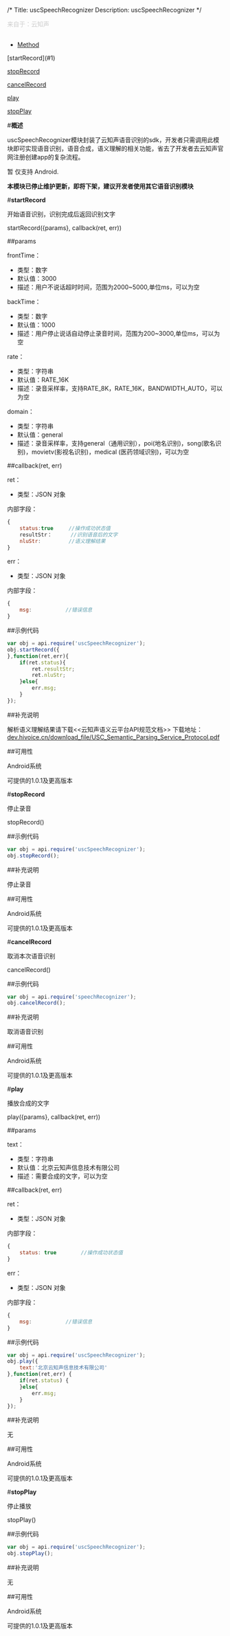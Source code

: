 /*
Title: uscSpeechRecognizer
Description: uscSpeechRecognizer
*/

<p style="color: #ccc; margin-bottom: 30px;">来自于：云知声</p>

<ul id="tab" class="clearfix">
	<li class="active"><a href="#method-content">Method</a></li>
</ul>
<div id="method-content">

<div class="outline">
[startRecord](#1)

[stopRecord](#2)

[cancelRecord](#3)

[play](#4)

[stopPlay](#5)
</div>

#**概述**

uscSpeechRecognizer模块封装了云知声语音识别的sdk，开发者只需调用此模块即可实现语音识别，语音合成，语义理解的相关功能，省去了开发者去云知声官网注册创建app的复杂流程。

暂 仅支持 Android. 


**本模块已停止维护更新，即将下架，建议开发者使用其它语音识别模块**

#**startRecord**<div id="1"></div>

开始语音识别，识别完成后返回识别文字

startRecord({params}, callback(ret, err))

##params

frontTime：

- 类型：数字
- 默认值：3000
- 描述：用户不说话超时时间，范围为2000~5000,单位ms，可以为空

backTime：

- 类型：数字
- 默认值：1000
- 描述：用户停止说话自动停止录音时间，范围为200~3000,单位ms，可以为空

rate：

- 类型：字符串
- 默认值：RATE_16K
- 描述：录音采样率，支持RATE_8K，RATE_16K，BANDWIDTH_AUTO，可以为空

domain：

- 类型：字符串
- 默认值：general
- 描述：录音采样率，支持general（通用识别），poi(地名识别)，song(歌名识别)，movietv(影视名识别)，medical (医药领域识别)，可以为空

##callback(ret, err)

ret：

- 类型：JSON 对象

内部字段：

```js
{
	status:true		//操作成功状态值
	resultStr：		//识别语音后的文字
    nluStr:         //语义理解结果
}
```

err：

- 类型：JSON 对象

内部字段：

```js
{
	msg:           //错误信息
}
```

##示例代码

```js
var obj = api.require('uscSpeechRecognizer');
obj.startRecord({
},function(ret,err){
    if(ret.status){
        ret.resultStr;
        ret.nluStr;
    }else{
        err.msg;
    }
});

```

##补充说明

解析语义理解结果请下载<<云知声语义云平台API规范文档>>
下载地址：[dev.hivoice.cn/download_file/USC_Semantic_Parsing_Service_Protocol.pdf](http://dev.hivoice.cn/download_file/USC_Semantic_Parsing_Service_Protocol.pdf)


##可用性

Android系统

可提供的1.0.1及更高版本


#**stopRecord**<div id="2"></div>

停止录音

stopRecord()

##示例代码

```js
var obj = api.require('uscSpeechRecognizer');
obj.stopRecord();
```

##补充说明

停止录音

##可用性

Android系统

可提供的1.0.1及更高版本


#**cancelRecord**<div id="3"></div>

取消本次语音识别

cancelRecord()

##示例代码

```js
var obj = api.require('speechRecognizer');
obj.cancelRecord();
```

##补充说明

取消语音识别

##可用性

Android系统

可提供的1.0.1及更高版本


#**play**<div id="4"></div>

播放合成的文字

play({params}, callback(ret, err))

##params

text：

- 类型：字符串
- 默认值：北京云知声信息技术有限公司
- 描述：需要合成的文字，可以为空

##callback(ret, err)

ret：

- 类型：JSON 对象

内部字段：

```js
{
    status: true		//操作成功状态值
}
```

err：

- 类型：JSON 对象

内部字段：

```js
{
    msg:           //错误信息
}
```
##示例代码

```js
var obj = api.require('uscSpeechRecognizer');
obj.play({
    text:'北京云知声信息技术有限公司'
},function(ret,err) {
    if(ret.status) {
    }else{
        err.msg;
    }
});
```


##补充说明

无

##可用性

Android系统

可提供的1.0.1及更高版本


#**stopPlay**<div id="5"></div>

停止播放

stopPlay()

##示例代码

```js
var obj = api.require('uscSpeechRecognizer');
obj.stopPlay();
```

##补充说明

无

##可用性

Android系统

可提供的1.0.1及更高版本
